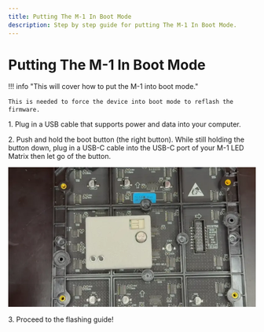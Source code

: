 ```yaml
---
title: Putting The M-1 In Boot Mode
description: Step by step guide for putting The M-1 In Boot Mode.
---
```

# Putting The M-1 In Boot Mode

!!! info "This will cover how to put the M-1 into boot mode."

    This is needed to force the device into boot mode to reflash the firmware.

1\. Plug in a USB cable that supports power and data into your computer.

2\. Push and hold the boot button (the right button). While still holding the button down, plug in a USB-C cable into the USB-C port of your M-1 LED Matrix then let go of the button.

![](../../../assets/m-1-hold-boot-webp.webp)

3\. Proceed to the flashing guide!